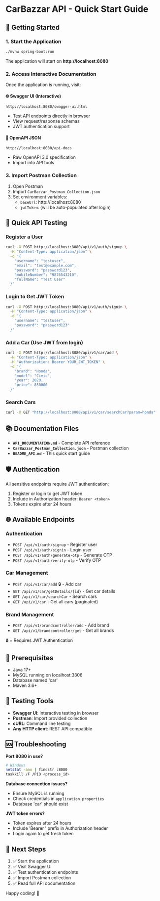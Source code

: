 # CarBazzar API - Quick Start Guide

## 🚀 Getting Started

### 1. Start the Application
```bash
./mvnw spring-boot:run
```

The application will start on **http://localhost:8080**

### 2. Access Interactive Documentation

Once the application is running, visit:

#### 🌐 **Swagger UI (Interactive)**
```
http://localhost:8080/swagger-ui.html
```
- Test API endpoints directly in browser
- View request/response schemas
- JWT authentication support

#### 📄 **OpenAPI JSON**
```
http://localhost:8080/api-docs
```
- Raw OpenAPI 3.0 specification
- Import into API tools

### 3. Import Postman Collection
1. Open Postman
2. Import `CarBazzar_Postman_Collection.json`
3. Set environment variables:
   - `baseUrl`: http://localhost:8080
   - `jwtToken`: (will be auto-populated after login)

## 🔗 Quick API Testing

### Register a User
```bash
curl -X POST http://localhost:8080/api/v1/auth/signup \
  -H "Content-Type: application/json" \
  -d '{
    "username": "testuser",
    "email": "test@example.com", 
    "password": "password123",
    "mobileNumber": "9876543210",
    "fullName": "Test User"
  }'
```

### Login to Get JWT Token
```bash
curl -X POST http://localhost:8080/api/v1/auth/signin \
  -H "Content-Type: application/json" \
  -d '{
    "username": "testuser",
    "password": "password123"
  }'
```

### Add a Car (Use JWT from login)
```bash
curl -X POST http://localhost:8080/api/v1/car/add \
  -H "Content-Type: application/json" \
  -H "Authorization: Bearer YOUR_JWT_TOKEN" \
  -d '{
    "brand": "Honda",
    "model": "Civic", 
    "year": 2020,
    "price": 850000
  }'
```

### Search Cars
```bash
curl -X GET "http://localhost:8080/api/v1/car/searchCar?param=honda"
```

## 📚 Documentation Files

- **`API_DOCUMENTATION.md`** - Complete API reference
- **`CarBazzar_Postman_Collection.json`** - Postman collection
- **`README_API.md`** - This quick start guide

## 🛡️ Authentication

All sensitive endpoints require JWT authentication:
1. Register or login to get JWT token
2. Include in Authorization header: `Bearer <token>`
3. Tokens expire after 24 hours

## 🌐 Available Endpoints

### Authentication
- `POST /api/v1/auth/signup` - Register user
- `POST /api/v1/auth/signin` - Login user
- `POST /api/v1/auth/generate-otp` - Generate OTP
- `POST /api/v1/auth/verify-otp` - Verify OTP

### Car Management
- `POST /api/v1/car/add` 🔒 - Add car
- `GET /api/v1/car/getDetails/{id}` - Get car details
- `GET /api/v1/car/searchCar` - Search cars
- `GET /api/v1/car` - Get all cars (paginated)

### Brand Management
- `POST /api/v1/brandcontroller/add` - Add brand
- `GET /api/v1/brandcontroller/get` - Get all brands

🔒 = Requires JWT Authentication

## 🔧 Prerequisites

- Java 17+
- MySQL running on localhost:3306
- Database named 'car'
- Maven 3.6+

## 📱 Testing Tools

- **Swagger UI**: Interactive testing in browser
- **Postman**: Import provided collection
- **cURL**: Command line testing
- **Any HTTP client**: REST API compatible

## 🆘 Troubleshooting

**Port 8080 in use?**
```bash
# Windows
netstat -ano | findstr :8080
taskkill /F /PID <process_id>
```

**Database connection issues?**
- Ensure MySQL is running
- Check credentials in `application.properties`
- Database 'car' should exist

**JWT token errors?**
- Token expires after 24 hours
- Include 'Bearer ' prefix in Authorization header
- Login again to get fresh token

## 🎯 Next Steps

1. ✅ Start the application
2. ✅ Visit Swagger UI
3. ✅ Test authentication endpoints
4. ✅ Import Postman collection
5. ✅ Read full API documentation

Happy coding! 🚀
